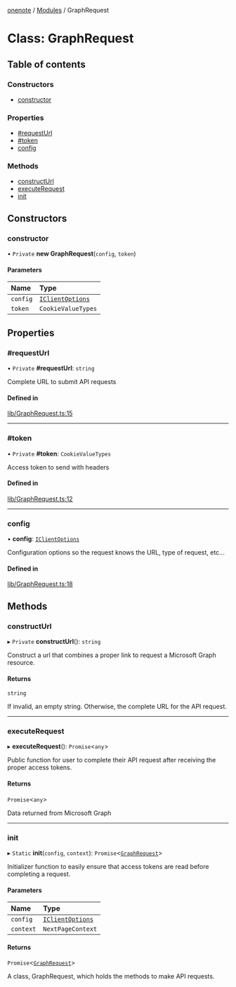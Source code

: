 [onenote](../README.md) / [Modules](../modules.md) / GraphRequest

# Class: GraphRequest

## Table of contents

### Constructors

- [constructor](GraphRequest.md#constructor)

### Properties

- [#requestUrl](GraphRequest.md##requesturl)
- [#token](GraphRequest.md##token)
- [config](GraphRequest.md#config)

### Methods

- [constructUrl](GraphRequest.md#constructurl)
- [executeRequest](GraphRequest.md#executerequest)
- [init](GraphRequest.md#init)

## Constructors

### constructor

• `Private` **new GraphRequest**(`config`, `token`)

#### Parameters

| Name | Type |
| :------ | :------ |
| `config` | [`IClientOptions`](../interfaces/IClientOptions.md) |
| `token` | `CookieValueTypes` |

## Properties

### #requestUrl

• `Private` **#requestUrl**: `string`

Complete URL to submit API requests

#### Defined in

[lib/GraphRequest.ts:15](https://gitlab.com/ennovar1/OneNote/-/blob/3185caa/lib/GraphRequest.ts#L15)

___

### #token

• `Private` **#token**: `CookieValueTypes`

Access token to send with headers

#### Defined in

[lib/GraphRequest.ts:12](https://gitlab.com/ennovar1/OneNote/-/blob/3185caa/lib/GraphRequest.ts#L12)

___

### config

• **config**: [`IClientOptions`](../interfaces/IClientOptions.md)

Configuration options so the request knows the URL, type of request, etc...

#### Defined in

[lib/GraphRequest.ts:18](https://gitlab.com/ennovar1/OneNote/-/blob/3185caa/lib/GraphRequest.ts#L18)

## Methods

### constructUrl

▸ `Private` **constructUrl**(): `string`

Construct a url that combines a proper link to request a Microsoft Graph resource.

#### Returns

`string`

If invalid, an empty string. Otherwise, the complete URL for the API request.

___

### executeRequest

▸ **executeRequest**(): `Promise`<`any`\>

Public function for user to complete their API request after receiving the proper access tokens.

#### Returns

`Promise`<`any`\>

Data returned from Microsoft Graph

___

### init

▸ `Static` **init**(`config`, `context`): `Promise`<[`GraphRequest`](GraphRequest.md)\>

Initializer function to easily ensure that access tokens are read before completing a request.

#### Parameters

| Name | Type |
| :------ | :------ |
| `config` | [`IClientOptions`](../interfaces/IClientOptions.md) |
| `context` | `NextPageContext` |

#### Returns

`Promise`<[`GraphRequest`](GraphRequest.md)\>

A class, GraphRequest, which holds the methods to make API requests.
